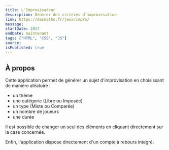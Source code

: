 ```yaml
---
title: L'Improvisateur
description: Générer des critères d'improvisation
link: https://desmaths.fr/jeux/impro/
message:
startDate: 2017
endDate: maintenant
tags: ["HTML", "CSS", "JS"]
source:
isPublished: true
---
```


## À propos

Cette application permet de générer un sujet d'improvisation en choisissant de manière aléatoire :

- un thème
- une catégorie (Libre ou Imposée)
- un type (Mixte ou Comparée)
- un nombre de joueurs
- une durée

Il est possible de changer un seul des éléments en cliquant directement sur la case concernée.

Enfin, l'application dispose directement d'un compte à rebours integré.
